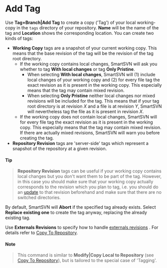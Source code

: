 # Add Tag

Use **Tag+Branch\|Add Tag** to create a copy ('Tag') of your local
working-copy in the `tags` directory of your repository. **Name** will
be the name of the tag and **Location** shows the corresponding
location. You can create two kinds of tags:

-   **Working Copy** tags are a snapshot of your current working copy.
    This means that the base revision of the tag will be the revision of
    the tag root directory.  
    -   If the working copy contains local changes, SmartSVN will ask
        you whether to tag **With local changes** or tag **Only
        Pristine**.
        -   When selecting **With local changes**, SmartSVN will (1)
            include local changes of your working copy and (2) for every
            file tag the exact revision as it is present in the working
            copy. This especially means that the tag may contain mixed
            revision.
        -   When selecting **Only Pristine** neither local changes nor
            mixed revisions will be included for the tag. This means
            that if your tag root directory is at revision *X* and a
            file is at revision *Y*, SmartSVN will nevertheless tag the
            file as it is present in revision *X*.
    -   If the working copy does not contain local changes, SmartSVN
        will for every file tag the exact revision as it is present in
        the working copy. This especially means that the tag may contain
        mixed revision. If there are actually mixed revisions, SmartSVN
        will warn you before creating the tag.
-   **Repository Revision** tags are 'server-side' tags which represent
    a snapshot of the repository at a given revision.


#### Tip
>
>
>**Repository Revision** tags can be useful if your working copy contains
>local changes but you don't want them to be part of the tag. However, in
>this case you should make sure that your working copy actually
>corresponds to the revision which you plan to tag, i.e. you should do an
>[update](Update.md#Update-commands.update) to that revision
>beforehand and make sure that there are no switched directories.
>
>

By default, SmartSVN will **Abort** if the specified tag already exists.
Select **Replace existing one** to create the tag anyway, replacing the
already existing tag.

Use **Externals Revisions** to specify how to handle [externals revisions](Externals.md#Externals-commands.externals) . For
details refer to [Copy To Repository](Copy-To-Repository.md#CopyToRepository-commands.copy-wc-url).


#### Note
>
>
>This command is similar to **Modify\|Copy Local to Repository** (see
>[Copy To Repository](Copy-To-Repository.md#CopyToRepository-commands.copy-wc-url)),
>but is tailored to the special case of 'Tagging'.
>
>
